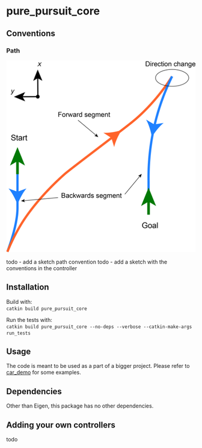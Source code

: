 # pure\_pursuit_core

## Conventions

### Path
[![Path conventions](doc/path_conventions.png)](doc/path_conventions.pdf)

todo - add a sketch path convention
todo - add a sketch with the conventions in the controller

## Installation
Build with:   
`catkin build pure_pursuit_core`   

Run the tests with:   
`catkin build pure_pursuit_core --no-deps --verbose --catkin-make-args run_tests`

## Usage

The code is meant to be used as a part of a bigger project. Please refer to [car_demo](../car_demo) for some examples.

## Dependencies
Other than Eigen, this package has no other dependencies.

## Adding  your own controllers
todo